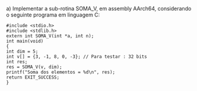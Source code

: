a) Implementar a sub-rotina SOMA_V, em assembly AArch64, considerando o seguinte programa em
linguagem C:
```
#include <stdio.h>
#include <stdlib.h>
extern int SOMA_V(int *a, int n);
int main(void)
{
int dim = 5;
int v[] = {3, -1, 8, 0, -3}; // Para testar : 32 bits
int res;
res = SOMA_V(v, dim);
printf("Soma dos elementos = %d\n", res);
return EXIT_SUCCESS;
}
```